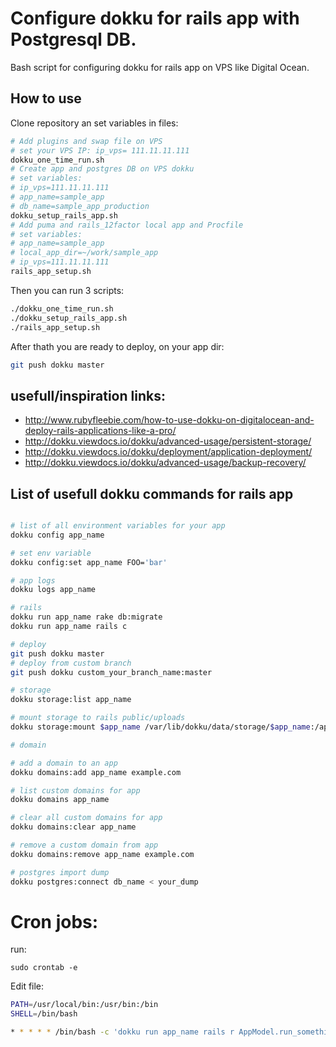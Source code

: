 # Configure dokku for rails app with Postgresql DB.

Bash script for configuring dokku for rails app on VPS like Digital Ocean.

## How to use

Clone repository an set variables in files:

```bash
# Add plugins and swap file on VPS
# set your VPS IP: ip_vps= 111.11.11.111
dokku_one_time_run.sh
# Create app and postgres DB on VPS dokku
# set variables:
# ip_vps=111.11.11.111
# app_name=sample_app
# db_name=sample_app_production
dokku_setup_rails_app.sh
# Add puma and rails_12factor local app and Procfile
# set variables:
# app_name=sample_app
# local_app_dir=~/work/sample_app
# ip_vps=111.11.11.111
rails_app_setup.sh
```

Then you can run 3 scripts:

```bash
./dokku_one_time_run.sh
./dokku_setup_rails_app.sh
./rails_app_setup.sh
```

After thath you are ready to deploy, on your app dir:

```bash
git push dokku master
```


## usefull/inspiration links:
* http://www.rubyfleebie.com/how-to-use-dokku-on-digitalocean-and-deploy-rails-applications-like-a-pro/
* http://dokku.viewdocs.io/dokku/advanced-usage/persistent-storage/
* http://dokku.viewdocs.io/dokku/deployment/application-deployment/
* http://dokku.viewdocs.io/dokku/advanced-usage/backup-recovery/


## List of usefull dokku commands for rails app

```bash

# list of all environment variables for your app
dokku config app_name

# set env variable
dokku config:set app_name FOO='bar'

# app logs
dokku logs app_name

# rails
dokku run app_name rake db:migrate
dokku run app_name rails c

# deploy
git push dokku master
# deploy from custom branch
git push dokku custom_your_branch_name:master

# storage
dokku storage:list app_name

# mount storage to rails public/uploads
dokku storage:mount $app_name /var/lib/dokku/data/storage/$app_name:/app/public/uploads

# domain

# add a domain to an app
dokku domains:add app_name example.com

# list custom domains for app
dokku domains app_name

# clear all custom domains for app
dokku domains:clear app_name

# remove a custom domain from app
dokku domains:remove app_name example.com

# postgres import dump
dokku postgres:connect db_name < your_dump
```

# Cron jobs:
run:

```
sudo crontab -e
```

Edit file:

```bash
PATH=/usr/local/bin:/usr/bin:/bin
SHELL=/bin/bash

* * * * * /bin/bash -c 'dokku run app_name rails r AppModel.run_something'
```

